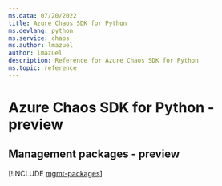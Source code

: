 ```yaml
---
ms.data: 07/20/2022
title: Azure Chaos SDK for Python
ms.devlang: python
ms.service: chaos
ms.author: lmazuel
author: lmazuel
description: Reference for Azure Chaos SDK for Python
ms.topic: reference
---
```

# Azure Chaos SDK for Python - preview

## Management packages - preview
[!INCLUDE [mgmt-packages](chaos-mgmt-index.md)]
